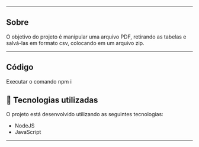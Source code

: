 
---

## Sobre 

O objetivo do projeto é manipular uma arquivo PDF, retirando as tabelas e salvá-las em formato csv, colocando em um arquivo zip.

--- 

## Código

Executar o comando npm i

## 🚀 Tecnologias utilizadas

O projeto está desenvolvido utilizando as seguintes tecnologias:

- NodeJS
- JavaScript
--- 



